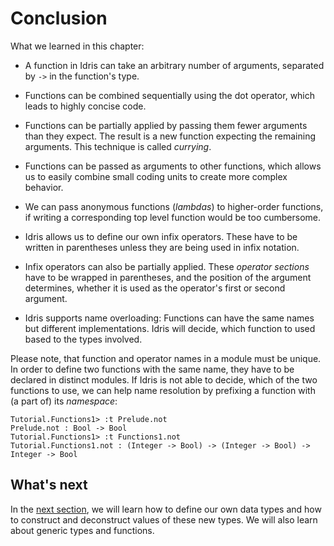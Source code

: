 # Conclusion

What we learned in this chapter:

- A function in Idris can take an arbitrary number of arguments, separated by `->` in the function's type.

- Functions can be combined sequentially using the dot operator, which leads to highly concise code.

- Functions can be partially applied by passing them fewer arguments than they expect. The result is a new function expecting the remaining arguments. This technique is called *currying*.

- Functions can be passed as arguments to other functions, which allows us to easily combine small coding units to create more complex behavior.

- We can pass anonymous functions (*lambdas*) to higher-order functions, if writing a corresponding top level function would be too cumbersome.

- Idris allows us to define our own infix operators. These have to be written in parentheses unless they are being used in infix notation.

- Infix operators can also be partially applied. These *operator sections* have to be wrapped in parentheses, and the position of the argument determines, whether it is used as the operator's first or second argument.

- Idris supports name overloading: Functions can have the same names but different implementations. Idris will decide, which function to used based to the types involved.

Please note, that function and operator names in a module must be unique. In order to define two functions with the same name, they have to be declared in distinct modules. If Idris is not able to decide, which of the two functions to use, we can help name resolution by prefixing a function with (a part of) its *namespace*:

```repl
Tutorial.Functions1> :t Prelude.not
Prelude.not : Bool -> Bool
Tutorial.Functions1> :t Functions1.not
Tutorial.Functions1.not : (Integer -> Bool) -> (Integer -> Bool) -> Integer -> Bool
```

## What's next

In the [next section](DataTypes.md), we will learn how to define our own data types and how to construct and deconstruct values of these new types. We will also learn about generic types and functions.
